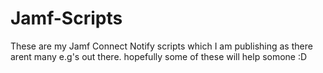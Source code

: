 # Jamf-Scripts
These are my Jamf Connect Notify scripts which I am publishing as there arent many e.g's out there. hopefully some of these will help somone :D 
